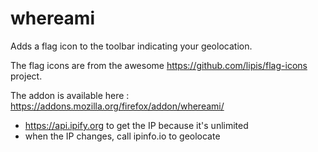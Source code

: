 # whereami

Adds a flag icon to the toolbar indicating your geolocation.

The flag icons are from the awesome https://github.com/lipis/flag-icons project.

The addon is available here : https://addons.mozilla.org/firefox/addon/whereami/

- https://api.ipify.org to get the IP because it's unlimited
- when the IP changes, call ipinfo.io to geolocate